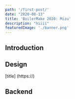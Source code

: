 ```yaml
---
path: '/first-post/'
date: "2020-08-13"
title: 'BoilerMake 2020: Mizu'
description: "hiiii"
featuredImage: './banner.png'
---
```


## Introduction

## Design

[title] (https://)

## Backend
